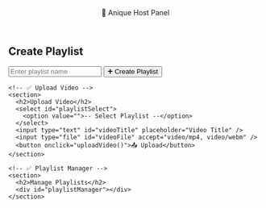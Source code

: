 <html lang="en">
<head>
  <meta charset="UTF-8" />
  <title>Host Panel – Anique</title>
  <meta name="viewport" content="width=device-width, initial-scale=1.0" />
  <link href="https://fonts.googleapis.com/css2?family=Orbitron:wght@600&family=Poppins:wght@400;600&display=swap" rel="stylesheet">
  <link href="https://fonts.googleapis.com/css2?family=Orbitron:wght@600&family=Poppins:wght@400;600&display=swap" rel="stylesheet">
  <link rel="stylesheet" href="host.css" />
  <script type="module" src="host.js" defer></script>
</head>
<body>
  <header>
    <div class="logo">📁 <span>Anique Host Panel</span></div>
  </header>

  <main>
    <!-- ✅ Create Playlist -->
    <section>
      <h2>Create Playlist</h2>
      <input type="text" id="playlistName" placeholder="Enter playlist name" />
      <button onclick="createPlaylist()">➕ Create Playlist</button>
    </section>

    <!-- ✅ Upload Video -->
    <section>
      <h2>Upload Video</h2>
      <select id="playlistSelect">
        <option value="">-- Select Playlist --</option>
      </select>
      <input type="text" id="videoTitle" placeholder="Video Title" />
      <input type="file" id="videoFile" accept="video/mp4, video/webm" />
      <button onclick="uploadVideo()">📤 Upload</button>
    </section>

    <!-- ✅ Playlist Manager -->
    <section>
      <h2>Manage Playlists</h2>
      <div id="playlistManager"></div>
    </section>
  </main>
</body>
</html>
